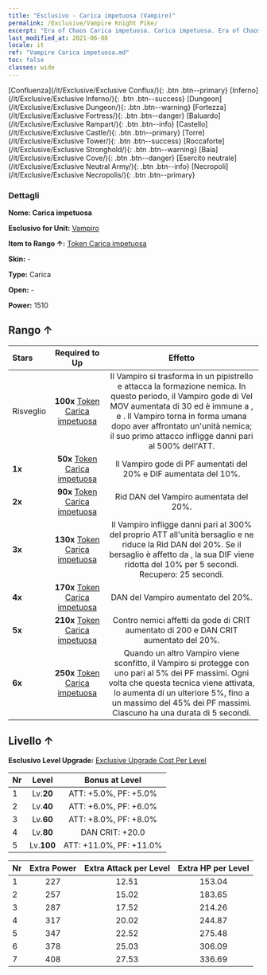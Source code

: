 ```yaml
---
title: "Esclusivo - Carica impetuosa (Vampire)"
permalink: /Exclusive/Vampire Knight Pike/
excerpt: "Era of Chaos Carica impetuosa. Carica impetuosa. Era of Chaos Esclusivo Carica impetuosa. Vampiro Esclusivo."
last_modified_at: 2021-06-08
locale: it
ref: "Vampire Carica impetuosa.md"
toc: false
classes: wide
---
```

 [Confluenza](/it/Exclusive/Exclusive Conflux/){: .btn .btn--primary} [Inferno](/it/Exclusive/Exclusive Inferno/){: .btn .btn--success} [Dungeon](/it/Exclusive/Exclusive Dungeon/){: .btn .btn--warning} [Fortezza](/it/Exclusive/Exclusive Fortress/){: .btn .btn--danger} [Baluardo](/it/Exclusive/Exclusive Rampart/){: .btn .btn--info} [Castello](/it/Exclusive/Exclusive Castle/){: .btn .btn--primary} [Torre](/it/Exclusive/Exclusive Tower/){: .btn .btn--success} [Roccaforte](/it/Exclusive/Exclusive Stronghold/){: .btn .btn--warning} [Baia](/it/Exclusive/Exclusive Cove/){: .btn .btn--danger} [Esercito neutrale](/it/Exclusive/Exclusive Neutral Army/){: .btn .btn--info} [Necropoli](/it/Exclusive/Exclusive Necropolis/){: .btn .btn--primary} 

### Dettagli
 **Nome: Carica impetuosa** 

 **Esclusivo for Unit:** [Vampiro](/it/units/Vampire/) 

 **Item to Rango ↑:** [Token Carica impetuosa](/ItemsIT/con_916/)

 **Skin:** -

 **Type:** Carica

 **Open:** -

 **Power:** 1510

## Rango ↑

  |     Stars    |  Required to Up | Effetto |
  |:-------------|:---------------:|:---------------:|
  |  Risveglio  | **100x** [Token Carica impetuosa](/ItemsIT/con_916/) | <Attacco scarlatto> Il Vampiro si trasforma in un pipistrello e attacca la formazione nemica. In questo periodo, il Vampiro gode di Vel MOV aumentata di 30 ed è immune a <Stordimento>, <Congelamento> e <Rallentamento>. Il Vampiro torna in forma umana dopo aver affrontato un'unità nemica; il suo primo attacco infligge danni pari al 500% dell'ATT. |
  | **1x** <i class="fas fa-star"/> | **50x** [Token Carica impetuosa](/ItemsIT/con_916/) | Il Vampiro gode di PF aumentati del 20% e DIF aumentata del 10%. |
  | **2x** <i class="fas fa-star"/> | **90x** [Token Carica impetuosa](/ItemsIT/con_916/) | Rid DAN del Vampiro aumentata del 20%. |
  | **3x** <i class="fas fa-star"/> | **130x** [Token Carica impetuosa](/ItemsIT/con_916/) | <Vangelo della zanna> Il Vampiro infligge danni pari al 300% del proprio ATT all'unità bersaglio e ne riduce la Rid DAN del 20%. Se il bersaglio è affetto da <Morale basso>, la sua DIF viene ridotta del 10% per 5 secondi. Recupero: 25 secondi. |
  | **4x** <i class="fas fa-star"/> | **170x** [Token Carica impetuosa](/ItemsIT/con_916/) | DAN del Vampiro aumentato del 20%. |
  | **5x** <i class="fas fa-star"/> | **210x** [Token Carica impetuosa](/ItemsIT/con_916/) | Contro nemici affetti da <Morale basso> gode di CRIT aumentato di 200 e DAN CRIT aumentato del 20%. |
  | **6x** <i class="fas fa-star"/> | **250x** [Token Carica impetuosa](/ItemsIT/con_916/) | <Corazza di sangue> Quando un altro Vampiro viene sconfitto, il Vampiro si protegge con uno <scudo> pari al 5% dei PF massimi. Ogni volta che questa tecnica viene attivata, lo <scudo> aumenta di un ulteriore 5%, fino a un massimo del 45% dei PF massimi. Ciascuno <scudo> ha una durata di 5 secondi. |


## Livello ↑
 **Esclusivo Level Upgrade:** [Exclusive Upgrade Cost Per Level](/Exclusive/ExclusiveUpgradeCostPerLevel/)

  |  Nr  |   Level  | Bonus at Level |
  |:-----|:--------:|:--------------:|
  | 1 | Lv.**20** | ATT: +5.0%, PF: +5.0% |
  | 2 | Lv.**40** | ATT: +6.0%, PF: +6.0% |
  | 3 | Lv.**60** | ATT: +8.0%, PF: +8.0% |
  | 4 | Lv.**80** | DAN CRIT: +20.0 |
  | 5 | Lv.**100** | ATT: +11.0%, PF: +11.0% |


  |  Nr  |  Extra Power | Extra Attack per Level | Extra HP per Level |
  |:-----|:--------:|:--------:|:--------:|
  | 1 | 227 | 12.51 | 153.04 |
  | 2 | 257 | 15.02 | 183.65 |
  | 3 | 287 | 17.52 | 214.26 |
  | 4 | 317 | 20.02 | 244.87 |
  | 5 | 347 | 22.52 | 275.48 |
  | 6 | 378 | 25.03 | 306.09 |
  | 7 | 408 | 27.53 | 336.69 |


